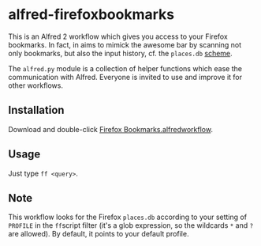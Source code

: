 alfred-firefoxbookmarks
=======================

This is an Alfred 2 workflow which gives you access to your Firefox bookmarks. In fact, in aims to mimick the awesome bar by scanning not only bookmarks, but also the input history, cf. the `places.db` [scheme](http://people.mozilla.org/~dietrich/places-erd.png).

The `alfred.py` module is a collection of helper functions which ease the communication with Alfred. Everyone is invited to use and improve it for other workflows.

Installation
------------
Download and double-click [Firefox Bookmarks.alfredworkflow](https://github.com/nikipore/alfred-firefoxbookmarks/raw/master/Firefox%20Bookmarks.alfredworkflow).

Usage
-----
Just type `ff <query>`.

Note
----
This workflow looks for the Firefox `places.db` according to your setting of `PROFILE` in the `ff`script filter (it's a glob expression, so the wildcards `*` and `?` are allowed). By default, it points to your default profile.
